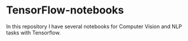 # TensorFlow-notebooks
In this repository I have several notebooks for Computer Vision and NLP tasks with Tensorflow. 
